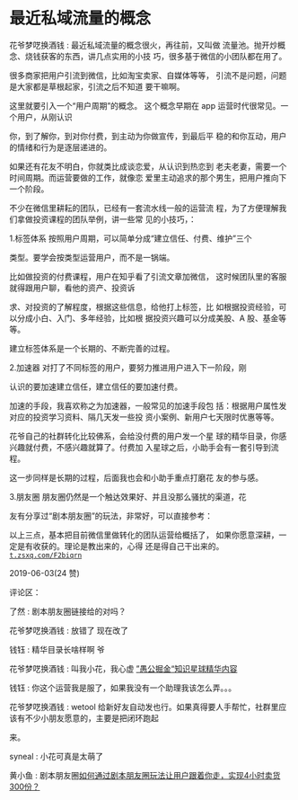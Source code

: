# 最近私域流量的概念

花爷梦呓换酒钱 : 最近私域流量的概念很火，再往前，又叫做 流量池。抛开炒概念、烧钱获客的东西，讲几点实用的小技 巧，很多基于微信的小团队都在用了。

很多商家把用户引流到微信，比如淘宝卖家、自媒体等等， 引流不是问题，问题是大家都是草根起家，引流之后不知道 要干嘛啊。

这里就要引入一个“用户周期”的概念。 这个概念早期在 app 运营时代很常见。一个用户，从刚认识

你，到了解你，到对你付费，到主动为你做宣传，到最后平 稳的和你互动，用户的情绪和行为是逐层递进的。

如果还有花友不明白，你就类比成谈恋爱，从认识到热恋到 老夫老妻，需要一个时间周期。而运营要做的工作，就像恋 爱里主动追求的那个男生，把用户推向下一个阶段。

不少在微信里耕耘的团队，已经有一套流水线一般的运营流 程，为了方便理解我们拿做投资课程的团队举例，讲一些常 见的小技巧，：

1.标签体系 按照用户周期，可以简单分成“建立信任、付费、维护”三个

类型。要学会按类型运营用户，而不是一锅端。

比如做投资的付费课程，用户在知乎看了引流文章加微信， 这时候团队里的客服就得跟用户聊，看他的资产、投资诉

求、对投资的了解程度，根据这些信息，给他打上标签，比 如根据投资经验，可以分成小白、入门、多年经验，比如根 据投资兴趣可以分成美股、A 股、基金等等。

建立标签体系是一个长期的、不断完善的过程。

2.加速器 对打了不同标签的用户，要努力推进用户进入下一阶段，刚

认识的要加速建立信任，建立信任的要加速付费。

加速的手段，我喜欢称之为加速器，一般常见的加速手段包 括：根据用户属性发对应的投资学习资料、隔几天发一些投 资小案例、新用户七天限时优惠等等。

花爷自己的社群转化比较佛系，会给没付费的用户发一个星 球的精华目录，你感兴趣就付费，不感兴趣就算了。付费加 入星球之后，小助手会有一套引导到流程。

这一步同样是长期的过程，后面我也会和小助手重点打磨花 友的参与感。

3.朋友圈 朋友圈仍然是一个触达效果好、并且没那么骚扰的渠道，花

友有分享过“剧本朋友圈”的玩法，非常好，可以直接参考：

以上三点，基本把目前微信里做转化的团队运营给概括了， 如果你愿意深耕，一定是有收获的。理论是教出来的，心得 还是得自己干出来的。[`t.zsxq.com/F2biqrn`](https://t.zsxq.com/F2biqrn)

2019-06-03(24 赞)

评论区：

了然 : 剧本朋友圈链接给的对吗？

花爷梦呓换酒钱 : 放错了 现在改了

钱钰 : 精华目录长啥样啊 爷

花爷梦呓换酒钱 : 叫我小花，我心虚 [”](https://shimo.im/docs/ogXnESQ10ZUjcapD/read)[愚公掘金](https://shimo.im/docs/ogXnESQ10ZUjcapD/read)[“](https://shimo.im/docs/ogXnESQ10ZUjcapD/read)[知识星球精华内容](https://shimo.im/docs/ogXnESQ10ZUjcapD/read)

钱钰 : 你这个运营我是服了，如果我没有一个助理我该怎么弄。。。

花爷梦呓换酒钱 : wetool 给新好友自动发也行。如果真得要人手帮忙，社群里应该有不少小朋友愿意的，主要是把闭环跑起

来。

syneal : 小花可真是太萌了

黄小鱼 : 剧本朋友圈[如何通过剧本朋友圈玩法让用户跟着你走，实现](https://mp.weixin.qq.com/s?__biz=MzIyNDc5MTEwMQ%3D%3D&mid=2247483901&idx=1&sn=fec5838f240be44894e1b676ca1f38cb&chksm=e808deafdf7f57b9f7d3ab68e31ab76e7aeee2d8b00ee0e0536f60543084bad669090477aab8&bizpsid=0&scene=126&subscene=0&ascene=3&devicetype=android-25&version=270004c0&nettype=WIFI&abtest_cookie=BQABAAoACwASABMAFQAHACOXHgBWmR4AwJkeANyZHgDymR4AA5oeAA2aHgAAAA%253D%253D&lang=zh_CN&pass_ticket=bSN7aA%252FQCpp85Z%252BWNkN%252Bfy%252FxXXPkRiqsBIwUPkK552UTi8h%252BdbDpX2I%252FSMfPzlLa&wx_header=1)[4](https://mp.weixin.qq.com/s?__biz=MzIyNDc5MTEwMQ%3D%3D&mid=2247483901&idx=1&sn=fec5838f240be44894e1b676ca1f38cb&chksm=e808deafdf7f57b9f7d3ab68e31ab76e7aeee2d8b00ee0e0536f60543084bad669090477aab8&bizpsid=0&scene=126&subscene=0&ascene=3&devicetype=android-25&version=270004c0&nettype=WIFI&abtest_cookie=BQABAAoACwASABMAFQAHACOXHgBWmR4AwJkeANyZHgDymR4AA5oeAA2aHgAAAA%253D%253D&lang=zh_CN&pass_ticket=bSN7aA%252FQCpp85Z%252BWNkN%252Bfy%252FxXXPkRiqsBIwUPkK552UTi8h%252BdbDpX2I%252FSMfPzlLa&wx_header=1)[小时卖货](https://mp.weixin.qq.com/s?__biz=MzIyNDc5MTEwMQ%3D%3D&mid=2247483901&idx=1&sn=fec5838f240be44894e1b676ca1f38cb&chksm=e808deafdf7f57b9f7d3ab68e31ab76e7aeee2d8b00ee0e0536f60543084bad669090477aab8&bizpsid=0&scene=126&subscene=0&ascene=3&devicetype=android-25&version=270004c0&nettype=WIFI&abtest_cookie=BQABAAoACwASABMAFQAHACOXHgBWmR4AwJkeANyZHgDymR4AA5oeAA2aHgAAAA%253D%253D&lang=zh_CN&pass_ticket=bSN7aA%252FQCpp85Z%252BWNkN%252Bfy%252FxXXPkRiqsBIwUPkK552UTi8h%252BdbDpX2I%252FSMfPzlLa&wx_header=1)[300](https://mp.weixin.qq.com/s?__biz=MzIyNDc5MTEwMQ%3D%3D&mid=2247483901&idx=1&sn=fec5838f240be44894e1b676ca1f38cb&chksm=e808deafdf7f57b9f7d3ab68e31ab76e7aeee2d8b00ee0e0536f60543084bad669090477aab8&bizpsid=0&scene=126&subscene=0&ascene=3&devicetype=android-25&version=270004c0&nettype=WIFI&abtest_cookie=BQABAAoACwASABMAFQAHACOXHgBWmR4AwJkeANyZHgDymR4AA5oeAA2aHgAAAA%253D%253D&lang=zh_CN&pass_ticket=bSN7aA%252FQCpp85Z%252BWNkN%252Bfy%252FxXXPkRiqsBIwUPkK552UTi8h%252BdbDpX2I%252FSMfPzlLa&wx_header=1)[份？](https://mp.weixin.qq.com/s?__biz=MzIyNDc5MTEwMQ%3D%3D&mid=2247483901&idx=1&sn=fec5838f240be44894e1b676ca1f38cb&chksm=e808deafdf7f57b9f7d3ab68e31ab76e7aeee2d8b00ee0e0536f60543084bad669090477aab8&bizpsid=0&scene=126&subscene=0&ascene=3&devicetype=android-25&version=270004c0&nettype=WIFI&abtest_cookie=BQABAAoACwASABMAFQAHACOXHgBWmR4AwJkeANyZHgDymR4AA5oeAA2aHgAAAA%253D%253D&lang=zh_CN&pass_ticket=bSN7aA%252FQCpp85Z%252BWNkN%252Bfy%252FxXXPkRiqsBIwUPkK552UTi8h%252BdbDpX2I%252FSMfPzlLa&wx_header=1)